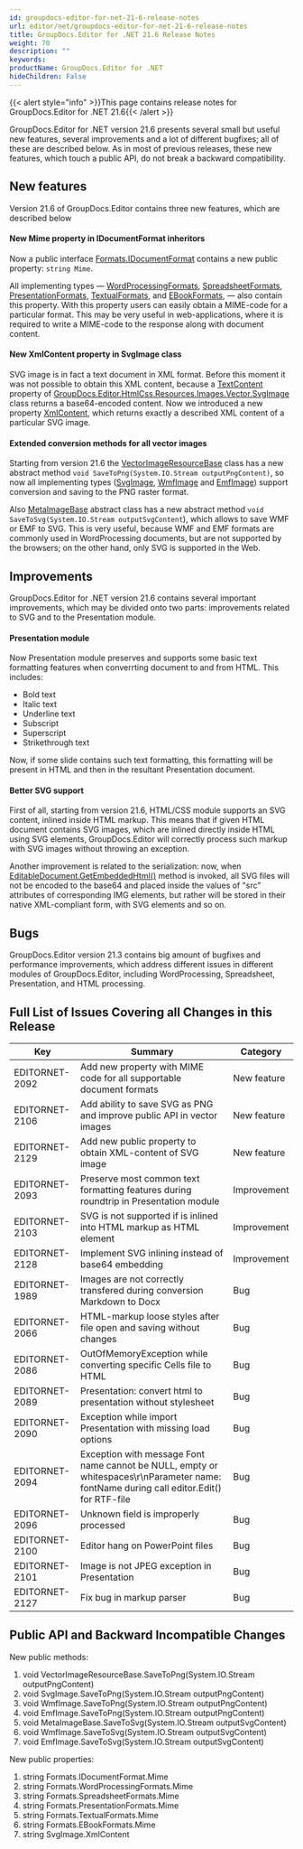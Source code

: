 ```yaml
---
id: groupdocs-editor-for-net-21-6-release-notes
url: editor/net/groupdocs-editor-for-net-21-6-release-notes
title: GroupDocs.Editor for .NET 21.6 Release Notes
weight: 70
description: ""
keywords: 
productName: GroupDocs.Editor for .NET
hideChildren: False
---
```

{{< alert style="info" >}}This page contains release notes for GroupDocs.Editor for .NET 21.6{{< /alert >}}

GroupDocs.Editor for .NET version 21.6 presents several small but useful new features, several improvements and a lot of different bugfixes; all of these are described below. As in most of previous releases, these new features, which touch a public API, do not break a backward compatibility.

## New features

Version 21.6 of GroupDocs.Editor contains three new features, which are described below

#### New Mime property in IDocumentFormat inheritors

Now a public interface [Formats.IDocumentFormat](https://reference.groupdocs.com/editor/net/groupdocs.editor.formats/idocumentformat) contains a new public property: `string Mime`.

All implementing types — [WordProcessingFormats](https://reference.groupdocs.com/editor/net/groupdocs.editor.formats/wordprocessingformats), [SpreadsheetFormats](https://reference.groupdocs.com/editor/net/groupdocs.editor.formats/spreadsheetformats), [PresentationFormats](https://reference.groupdocs.com/editor/net/groupdocs.editor.formats/presentationformats), [TextualFormats](https://reference.groupdocs.com/editor/net/groupdocs.editor.formats/textualformats), and [EBookFormats](https://reference.groupdocs.com/editor/net/groupdocs.editor.formats/ebookformats), — also contain this property. With this property users can easily obtain a MIME-code for a particular format. This may be very useful in web-applications, where it is required to write a MIME-code to the response along with document content.

#### New XmlContent property in SvgImage class

SVG image is in fact a text document in XML format. Before this moment it was not possible to obtain this XML content, because a [TextContent](https://reference.groupdocs.com/editor/net/groupdocs.editor.htmlcss.resources.images.vector/svgimage/textcontent) property of [GroupDocs.Editor.HtmlCss.Resources.Images.Vector.SvgImage](https://reference.groupdocs.com/editor/net/groupdocs.editor.htmlcss.resources.images.vector/svgimage) class returns a base64-encoded content. Now we introduced a new property [XmlContent](https://reference.groupdocs.com/editor/net/groupdocs.editor.htmlcss.resources.images.vector/svgimage/xmlcontent), which returns exactly a described XML content of a particular SVG image.

#### Extended conversion methods for all vector images

Starting from version 21.6 the [VectorImageResourceBase](https://reference.groupdocs.com/editor/net/groupdocs.editor.htmlcss.resources.images.vector/vectorimageresourcebase) class has a new abstract method `void SaveToPng(System.IO.Stream outputPngContent)`, so now all implementing types ([SvgImage](https://reference.groupdocs.com/editor/net/groupdocs.editor.htmlcss.resources.images.vector/svgimage), [WmfImage](https://reference.groupdocs.com/editor/net/groupdocs.editor.htmlcss.resources.images.vector/wmfimage) and [EmfImage](https://reference.groupdocs.com/editor/net/groupdocs.editor.htmlcss.resources.images.vector/emfimage)) support conversion and saving to the PNG raster format.

Also [MetaImageBase](https://reference.groupdocs.com/editor/net/groupdocs.editor.htmlcss.resources.images.vector/metaimagebase) abstract class has a new abstract method `void SaveToSvg(System.IO.Stream outputSvgContent`), which allows to save WMF or EMF to SVG. This is very useful, because WMF and EMF formats are commonly used in WordProcessing documents, but are not supported by the browsers; on the other hand, only SVG is supported in the Web.

## Improvements

GroupDocs.Editor for .NET version 21.6 contains several important improvements, which may be divided onto two parts: improvements related to SVG and to the Presentation module.

#### Presentation module

Now Presentation module preserves and supports some basic text formatting features when converrting document to and from HTML. This includes:
* Bold text
* Italic text
* Underline text
* Subscript
* Superscript
* Strikethrough text

Now, if some slide contains such text formatting, this formatting will be present in HTML and then in the resultant Presentation document.

#### Better SVG support

First of all, starting from version 21.6, HTML/CSS module supports an SVG content, inlined inside HTML markup. This means that if given HTML document contains SVG images, which are inlined directly inside HTML using SVG elements, GroupDocs.Editor will correctly process such markup with SVG images without throwing an exception.

Another improvement is related to the serialization: now, when [EditableDocument.GetEmbeddedHtml()](https://reference.groupdocs.com/editor/net/groupdocs.editor/editabledocument/getembeddedhtml) method is invoked, all SVG files will not be encoded to the base64 and placed inside the values of "src" attributes of corresponding IMG elements, but rather will be stored in their native XML-compliant form, with SVG elements and so on.

## Bugs

GroupDocs.Editor version 21.3 contains big amount of bugfixes and performance improvements, which address different issues in different modules of GroupDocs.Editor, including WordProcessing, Spreadsheet, Presentation, and HTML processing.

## Full List of Issues Covering all Changes in this Release

| Key | Summary | Category |
| --- | --- | --- |
| EDITORNET-2092 | Add new property with MIME code for all supportable document formats | New feature |
| EDITORNET-2106 | Add ability to save SVG as PNG and improve public API in vector images | New feature |
| EDITORNET-2129 | Add new public property to obtain XML-content of SVG image | New feature |
| EDITORNET-2093 | Preserve most common text formatting features during roundtrip in Presentation module | Improvement |
| EDITORNET-2103 | SVG is not supported if is inlined into HTML markup as HTML element | Improvement |
| EDITORNET-2128 | Implement SVG inlining instead of base64 embedding | Improvement |
| EDITORNET-1989 | Images are not correctly transfered during conversion Markdown to Docx | Bug |
| EDITORNET-2066 | HTML-markup loose styles after file open and saving without changes | Bug |
| EDITORNET-2086 | OutOfMemoryException while converting specific Cells file to HTML | Bug |
| EDITORNET-2089 | Presentation: convert html to presentation without stylesheet | Bug |
| EDITORNET-2090 | Exception while import Presentation with missing load options | Bug |
| EDITORNET-2094 | Exception with message Font name cannot be NULL, empty or whitespaces\r\nParameter name: fontName during call editor.Edit() for RTF-file	 | Bug |
| EDITORNET-2096 | Unknown field is improperly processed | Bug |
| EDITORNET-2100 | Editor hang on PowerPoint files | Bug |
| EDITORNET-2101 | Image is not JPEG exception in Presentation | Bug |
| EDITORNET-2127 | Fix bug in markup parser | Bug |

## Public API and Backward Incompatible Changes

New public methods:

1. void VectorImageResourceBase.SaveToPng(System.IO.Stream outputPngContent)
2. void SvgImage.SaveToPng(System.IO.Stream outputPngContent)
3. void WmfImage.SaveToPng(System.IO.Stream outputPngContent)
4. void EmfImage.SaveToPng(System.IO.Stream outputPngContent)
5. void MetaImageBase.SaveToSvg(System.IO.Stream outputSvgContent)
6. void WmfImage.SaveToSvg(System.IO.Stream outputSvgContent)
7. void EmfImage.SaveToSvg(System.IO.Stream outputSvgContent)

New public properties:

1. string Formats.IDocumentFormat.Mime
2. string Formats.WordProcessingFormats.Mime
3. string Formats.SpreadsheetFormats.Mime
4. string Formats.PresentationFormats.Mime
5. string Formats.TextualFormats.Mime
6. string Formats.EBookFormats.Mime
7. string SvgImage.XmlContent
